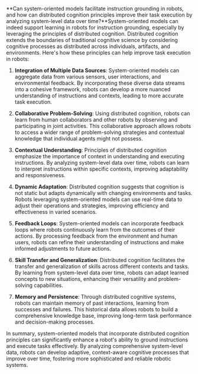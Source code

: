 **Can system-oriented models facilitate instruction grounding in robots, and how can distributed cognition principles improve their task execution by analyzing system-level data over time?**System-oriented models can indeed support learning in robots for instruction grounding, especially by leveraging the principles of distributed cognition. Distributed cognition extends the boundaries of traditional cognitive science by considering cognitive processes as distributed across individuals, artifacts, and environments. Here's how these principles can help improve task execution in robots:

1. **Integration of Multiple Data Sources**: System-oriented models can aggregate data from various sensors, user interactions, and environmental feedback. By incorporating these diverse data streams into a cohesive framework, robots can develop a more nuanced understanding of instructions and contexts, leading to more accurate task execution.

2. **Collaborative Problem-Solving**: Using distributed cognition, robots can learn from human collaborators and other robots by observing and participating in joint activities. This collaborative approach allows robots to access a wider range of problem-solving strategies and contextual knowledge that individual agents might not possess.

3. **Contextual Understanding**: Principles of distributed cognition emphasize the importance of context in understanding and executing instructions. By analyzing system-level data over time, robots can learn to interpret instructions within specific contexts, improving adaptability and responsiveness.

4. **Dynamic Adaptation**: Distributed cognition suggests that cognition is not static but adapts dynamically with changing environments and tasks. Robots leveraging system-oriented models can use real-time data to adjust their operations and strategies, improving efficiency and effectiveness in varied scenarios.

5. **Feedback Loops**: System-oriented models can incorporate feedback loops where robots continuously learn from the outcomes of their actions. By processing feedback from the environment and human users, robots can refine their understanding of instructions and make informed adjustments to future actions.

6. **Skill Transfer and Generalization**: Distributed cognition facilitates the transfer and generalization of skills across different contexts and tasks. By learning from system-level data over time, robots can adapt learned concepts to new situations, enhancing their versatility and problem-solving capabilities.

7. **Memory and Persistence**: Through distributed cognitive systems, robots can maintain memory of past interactions, learning from successes and failures. This historical data allows robots to build a comprehensive knowledge base, improving long-term task performance and decision-making processes.

In summary, system-oriented models that incorporate distributed cognition principles can significantly enhance a robot's ability to ground instructions and execute tasks effectively. By analyzing comprehensive system-level data, robots can develop adaptive, context-aware cognitive processes that improve over time, fostering more sophisticated and reliable robotic systems.